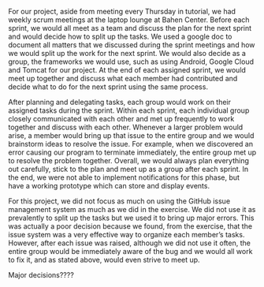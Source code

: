 For our project, aside from meeting every Thursday in tutorial, we had weekly scrum meetings at the laptop lounge at Bahen Center. Before each sprint, we would all meet as a team and discuss the plan for the next sprint and would decide how to split up the tasks. We used a google doc to document all matters that we discussed during the sprint meetings and how we would split up the work for the next sprint. We would also decide as a group, the frameworks we would use, such as using Android, Google Cloud and Tomcat for our project. At the end of each assigned sprint, we would meet up together and discuss what each member had contributed and decide what to do for the next sprint using the same process.

After planning and delegating tasks, each group would work on their assigned tasks during the sprint. Within each sprint, each individual group closely communicated with each other and met up frequently to work together and discuss with each other. Whenever a larger problem would arise, a member would bring up that issue to the entire group and we would brainstorm ideas to resolve the issue. For example, when we discovered an error causing our program to terminate immediately, the entire group met up to resolve the problem together. Overall, we would always plan everything out carefully, stick to the plan and meet up as a group after each sprint. In the end, we were not able to implement notifications for this phase, but have a working prototype which can store and display events.

For this project, we did not focus as much on using the GitHub issue management system as much as we did in the exercise. We did not use it as prevalently to split up the tasks but we used it to bring up major errors. This was actually a poor decision because we found, from the exercise, that the issue system was a very effective way to organize each member’s tasks. However, after each issue was raised, although we did not use it often, the entire group would be immediately aware of the bug and we would all work to fix it, and as stated above, would even strive to meet up. 

Major decisions????
